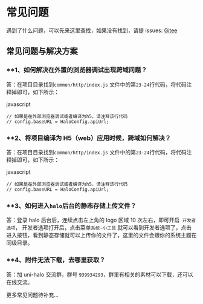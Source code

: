 # 常见问题

遇到了什么问题，可以先来这里查找，如果没有找到，请提 issues:  [Gitee](https://gitee.com/wenroudoubinanhai/czh-uni.git)

## 常见问题与解决方案

### **1、如何解决在外置的浏览器调试出现跨域问题？


答：在项目目录找到`common/http/index.js` 文件中的第`23-24`行代码，将代码注释掉即可，如下所示：

javascript

```
// 如果是在外部浏览器调试或者编译为h5，请注释该行代码
// config.baseURL = HaloConfig.apiUrl;
```

### **2、将项目编译为 H5（web）应用时候，跨域如何解决？


答：在项目目录找到`common/http/index.js` 文件中的第`23-24`行代码，将代码注释掉即可，如下所示：

javascript

```
// 如果是在外部浏览器调试或者编译为h5，请注释该行代码
// config.baseURL = HaloConfig.apiUrl;
```

### **3、如何进入`halo`后台的静态存储上传文件？


答：登录 halo 后台后，连续点击左上角的 logo 区域 10 次左右，即可开启` 开发者选项`， 开发者选项打开后，点击菜单`系统-小工具` 就可以看到开发者选项了，点击进入按钮，看到静态存储就可以上传你的文件了，这里的文件会跟你的系统主题在同级目录。

### **4、附件无法下载，去哪里获取？


答：加 uni-halo 交流群，群号 `939934293`，群里有相关的素材可以下载，还可以在线交流。

更多常见问题待补充...